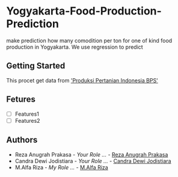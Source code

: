 # Yogyakarta-Food-Production-Prediction
make prediction how many comodition per ton for one of kind food production in Yogyakarta. We use regression to predict

## Getting Started
This procet get data from ['Produksi Pertanian Indonesia BPS'](https://www.kaggle.com/lintangwisesa/produksi-pertanian-indonesia-bps-19932015)

## Fetures
- [ ] Features1
- [ ] Features2

## Authors
- Reza Anugrah Prakasa - *Your Role ...* - [Reza Anugrah Prakasa](https://github.com/Yakagi17)
- Candra Dewi Jodistiara - *Your Role ...* - [Candra Dewi Jodistiara](https://github.com/jodistiara)
- M.Alfa Riza - *My Role ...* - [M.Alfa Riza](https://github.com/AlfaRiza)
